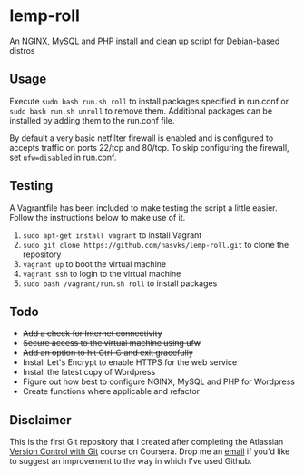 # lemp-roll
An NGINX, MySQL and PHP install and clean up script for Debian-based distros

## Usage
Execute ``sudo bash run.sh roll`` to install packages specified in run.conf or ``sudo bash run.sh unroll`` to remove them. Additional packages can be installed by adding them to the run.conf file.

By default a very basic netfilter firewall is enabled and is configured to accepts traffic on ports 22/tcp and 80/tcp. To skip configuring the firewall, set ``ufw=disabled`` in run.conf.

## Testing
A Vagrantfile has been included to make testing the script a little easier. Follow the instructions below to make use of it.

1. ``sudo apt-get install vagrant`` to install Vagrant
2. ``sudo git clone https://github.com/nasvks/lemp-roll.git`` to clone the repository
3. ``vagrant up`` to boot the virtual machine
4. ``vagrant ssh`` to login to the virtual machine
5. ``sudo bash /vagrant/run.sh roll`` to install packages

## Todo 
* ~~Add a check for Internet connectivity~~
* ~~Secure access to the virtual machine using ufw~~
* ~~Add an option to hit Ctrl-C and exit gracefully~~
* Install Let's Encrypt to enable HTTPS for the web service
* Install the latest copy of Wordpress
* Figure out how best to configure NGINX, MySQL and PHP for Wordpress
* Create functions where applicable and refactor

## Disclaimer

This is the first Git repository that I created after completing the Atlassian [Version Control with Git](https://www.coursera.org/learn/version-control-with-git) course on Coursera. Drop me an [email](mailto:nas@vks.io) if you'd like to suggest an improvement to the way in which I've used Github.
